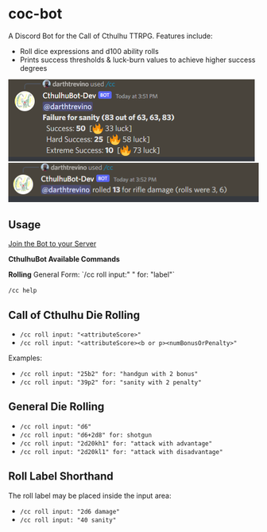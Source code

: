 # coc-bot

A Discord Bot for the Call of Cthulhu TTRPG. Features include:

- Roll dice expressions and d100 ability rolls
- Prints success thresholds & luck-burn values to achieve higher success degrees

![Ability Roll](./images/ability_roll.png)
![Dice Expression](./images/standard_dice_roll.png)

## Usage

[Join the Bot to your Server](https://discord.com/oauth2/authorize?client_id=805146614841999371&permissions=2147485696&scope=bot%20applications.commands)

****CthulhuBot Available Commands****

**Rolling**
General Form: \`/cc roll input:"<attribute> <bonusOrPenalty>" for: "label"\`

`/cc help`


## Call of Cthulhu Die Rolling

* `/cc roll input: "<attributeScore>"`
* `/cc roll input: "<attributeScore><b or p><numBonusOrPenalty>"`

Examples: 
* `/cc roll input: "25b2" for: "handgun with 2 bonus"`
* `/cc roll input: "39p2" for: "sanity with 2 penalty"`


## General Die Rolling

* `/cc roll input: "d6"`
* `/cc roll input: "d6+2d8" for: shotgun`
* `/cc roll input: "2d20kh1" for: "attack with advantage"`
* `/cc roll input: "2d20kl1" for: "attack with disadvantage"`
  
## Roll Label Shorthand

The roll label may be placed inside the input area: 

* `/cc roll input: "2d6 damage"`
* `/cc roll input: "40 sanity"`
